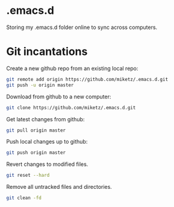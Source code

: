 # .emacs.d

Storing my .emacs.d folder online to sync across computers.

# Git incantations
Create a new github repo from an existing local repo:

```bash
git remote add origin https://github.com/miketz/.emacs.d.git
git push -u origin master
```

Download from github to a new computer:

```bash
git clone https://github.com/miketz/.emacs.d.git
```

Get latest changes from github:

```bash
git pull origin master
```

Push local changes up to github:

```bash
git push origin master
```

Revert changes to modified files.

```bash
git reset --hard
```

Remove all untracked files and directories.

```bash
git clean -fd
```